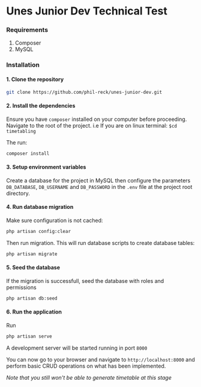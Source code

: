 # Unes Junior Dev Technical Test

### Requirements
1. Composer
2. MySQL

### Installation
#### 1. Clone the repository
```bash
git clone https://github.com/phil-reck/unes-junior-dev.git
```
#### 2. Install the dependencies
Ensure you have `composer` installed on your computer before proceeding.
Navigate to the root of the project. i.e If you are on linux terminal: `$cd timetabling`

The run:
```bash
composer install
```

#### 3. Setup environment variables
Create a database for the project in MySQL then configure the parameters `DB_DATABASE`, `DB_USERNAME` and `DB_PASSWORD` in the `.env` file at the project root directory.

#### 4. Run database migration
Make sure configuration is not cached:
```bash
php artisan config:clear
```

Then run migration. This will run database scripts to create database tables:
```bash
php artisan migrate
```
#### 5. Seed the database
If the migration is successfull, seed the database with roles and permissions
```bash
php artisan db:seed
```

#### 6. Run the application
Run
```bash
php artisan serve
```

A development server will be started running in port `8000`

You can now go to your browser and navigate to `http://localhost:8000` and perform basic CRUD operations on what has been implemented.

*Note that you still won't be able to generate timetable at this stage*
